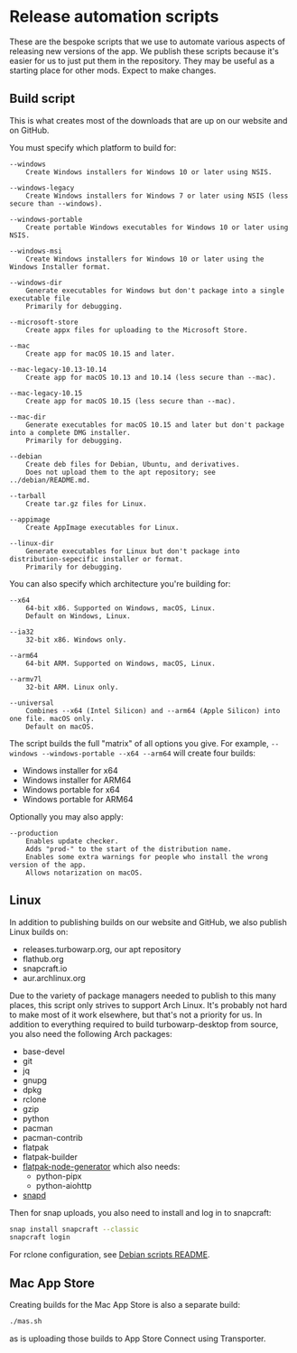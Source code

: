 # Release automation scripts

These are the bespoke scripts that we use to automate various aspects of releasing new versions of the app.  We publish these scripts because it's easier for us to just put them in the repository. They may be useful as a starting place for other mods. Expect to make changes.

## Build script

This is what creates most of the downloads that are up on our website and on GitHub.

You must specify which platform to build for:

```
--windows
    Create Windows installers for Windows 10 or later using NSIS.

--windows-legacy
    Create Windows installers for Windows 7 or later using NSIS (less secure than --windows).

--windows-portable
    Create portable Windows executables for Windows 10 or later using NSIS.

--windows-msi
    Create Windows installers for Windows 10 or later using the Windows Installer format.

--windows-dir
    Generate executables for Windows but don't package into a single executable file
    Primarily for debugging.

--microsoft-store
    Create appx files for uploading to the Microsoft Store.

--mac
    Create app for macOS 10.15 and later.

--mac-legacy-10.13-10.14
    Create app for macOS 10.13 and 10.14 (less secure than --mac).

--mac-legacy-10.15
    Create app for macOS 10.15 (less secure than --mac).

--mac-dir
    Generate executables for macOS 10.15 and later but don't package into a complete DMG installer.
    Primarily for debugging.

--debian
    Create deb files for Debian, Ubuntu, and derivatives.
    Does not upload them to the apt repository; see ../debian/README.md.

--tarball
    Create tar.gz files for Linux.

--appimage
    Create AppImage executables for Linux.

--linux-dir
    Generate executables for Linux but don't package into distribution-sepecific installer or format.
    Primarily for debugging.
```

You can also specify which architecture you're building for:

```
--x64
    64-bit x86. Supported on Windows, macOS, Linux.
    Default on Windows, Linux.

--ia32
    32-bit x86. Windows only.

--arm64
    64-bit ARM. Supported on Windows, macOS, Linux.

--armv7l
    32-bit ARM. Linux only.

--universal
    Combines --x64 (Intel Silicon) and --arm64 (Apple Silicon) into one file. macOS only.
    Default on macOS.
```

The script builds the full "matrix" of all options you give. For example, `--windows --windows-portable --x64 --arm64` will create four builds:

 - Windows installer for x64
 - Windows installer for ARM64
 - Windows portable for x64
 - Windows portable for ARM64

Optionally you may also apply:

```
--production
    Enables update checker.
    Adds "prod-" to the start of the distribution name.
    Enables some extra warnings for people who install the wrong version of the app.
    Allows notarization on macOS.
```

## Linux

In addition to publishing builds on our website and GitHub, we also publish Linux builds on:

 - releases.turbowarp.org, our apt repository
 - flathub.org
 - snapcraft.io
 - aur.archlinux.org

Due to the variety of package managers needed to publish to this many places, this script only strives to support Arch Linux. It's probably not hard to make most of it work elsewhere, but that's not a priority for us. In addition to everything required to build turbowarp-desktop from source, you also need the following Arch packages:

 - base-devel
 - git
 - jq
 - gnupg
 - dpkg
 - rclone
 - gzip
 - python
 - pacman
 - pacman-contrib
 - flatpak
 - flatpak-builder
 - [flatpak-node-generator](https://github.com/flatpak/flatpak-builder-tools/tree/master/node) which also needs:
   - python-pipx
   - python-aiohttp
 - [snapd](https://aur.archlinux.org/packages/snapd)

Then for snap uploads, you also need to install and log in to snapcraft:

```bash
snap install snapcraft --classic
snapcraft login
```

For rclone configuration, see [Debian scripts README](../debian/README.md).

## Mac App Store

Creating builds for the Mac App Store is also a separate build:

```bash
./mas.sh
```

as is uploading those builds to App Store Connect using Transporter.

